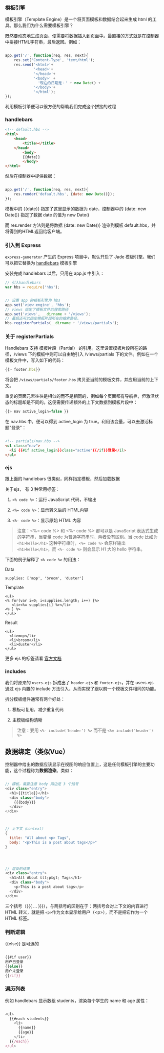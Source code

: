 ### 模板引擎

模板引擎（Template Engine）是一个将页面模板和数据结合起来生成 html 的工具。那么我们为什么需要模板引擎？

既然要动态地生成页面，便需要将数据插入到页面中。最直接的方式就是在控制器中拼接HTML字符串，最后返回。例如：

```js

app.get('/', function(req, res, next){
	res.set('Content-Type', 'text/html');
	res.send('<html>'+
             '<head>'+
             '</head>'+
             '<body>' + 
               '现在的日期是：' + new Date() + 
             '</body>'+
             '</html');
});

```

利用模板引擎便可以很方便的帮助我们完成这个拼接的过程

### handlebars

```html
<!-- default.hbs -->
<html>
    <head>
        <title></title>
    </head>
        <body>
        {{date}}
        </body>
</html>

```

然后在控制器中提供数据：

```js

app.get('/', function(req, res, next){
    res.render('default.hbs', {date: new Date()});
});

```

模板中的 {{date}} 指定了这里显示的数据为 date，控制器中的 {date: new Date()} 指定了数据 date 的值为 new Date()

而 res.render 方法则是将数据 {date: new Date()} 渲染到模板 default.hbs，并将得到的HTML返回给客户端。

### 引入到 Express

```express-generator``` 产生的 Express 项目中，默认开启了 Jade 模板引擎。我们可以把它替换为 [handlebars](https://handlebarsjs.com/) 模板引擎

安装完成 handlebars 以后，只用在 app.js 中引入：

```js
// 引入handlebars
var hbs = require('hbs');


// 设置 app 的模板引擎为 hbs
app.set('view engine', 'hbs');
// views 指定了模板文件的搜索路径
app.set('views', __dirname + '/views');
// 最后还可以指定模板片段所在的搜索路径。
hbs.registerPartials(__dirname + '/views/partials');

```

### 关于 registerPartials 

Handlebars 支持 模板片段（Partial） 的引用。这里设置模板片段所在的路径，/views 下的模板中则可以自由地引入 /views/partials 下的文件。例如在一个模板文件中，写入如下的代码：

```js
{{> footer.hbs}}
```

将会把 ```/views/partials/footer.hbs``` 拷贝至当前的模板文件，并应用当前的上下文。

重复的页面元素往往是相似的而不是相同的，例如每个页面都有导航栏，但激活状态的标题却是不同的。这便需要传递额外的上下文数据到模板片段中：

```js
{{> nav active_login=false }}
```

在 nav.hbs 中，便可以得到 active_login 为 true。利用该变量，可以去激活标题"登录"：

```html

<!-- partials/nav.hbs -->
<ul class="nav">
  <li {{#if active_login}}class="active"{{/if}}登录</il>
</ul>

```

### ejs

跟上面的 handlebars 很类似，同样指定模板，然后加载数据

关于ejs， 有 3 种常用标签：

1. ```<% code %>```：运行 JavaScript 代码，不输出

2. ```<%= code %>```：显示转义后的 HTML内容

3. ```<%- code %>```：显示原始 HTML 内容

> 注意：<%= code %> 和 <%- code %> 都可以是 JavaScript 表达式生成的字符串，当变量 code 为普通字符串时，两者没有区别。当 code 比如为 ```<h1>hello</h1>``` 这种字符串时，```<%= code %>``` 会原样输出 ```<h1>hello</h1>```，而 ```<%- code %>``` 则会显示 H1 大的 hello 字符串。

下面的例子解释了 ```<% code %>``` 的用法：

Data

```
supplies: ['mop', 'broom', 'duster']
```

Template
```
<ul>
<% for(var i=0; i<supplies.length; i++) {%>
   <li><%= supplies[i] %></li>
<% } %>
</ul>
```

Result
```
<ul>
  <li>mop</li>
  <li>broom</li>
  <li>duster</li>
</ul>
```

更多 ejs 的标签请看 [官方文档](https://www.npmjs.com/package/ejs#tags)


### includes

我们将原来的 ```users.ejs``` 拆成出了 ```header.ejs``` 和 ```footer.ejs```，并在 users.ejs 通过 ejs 内置的 include 方法引入，从而实现了跟以前一个模板文件相同的功能。

拆分模板组件通常有两个好处：

1. 模板可复用，减少重复代码

2. 主模板结构清晰

> 注意：要用 ```<%- include('header') %>``` 而不是 ```<%= include('header') %>```


## 数据绑定（类似Vue）

控制器中给出的数据应该显示在视图的响应位置上，这是任何模板引擎的主要功能，这个过程称为**数据渲染**。类似：

```js

// 模板，需要注意 body 两边是 3 个括号
<div class="entry">
  <h1>{{title}}</h1>
  <div class="body">
    {{{body}}}
  </div>
</div>



// 上下文（context）
{
  title: "All about <p> Tags",
  body: "<p>This is a post about tags</p>"
}




// 渲染的结果
<div class="entry">
  <h1>All About &lt;p&gt; Tags</h1>
  <div class="body">
    <p>This is a post about tags</p>
  </div>
</div>


```

三个括号（{{{ ... }}}），与两括号的区别在于：两括号会对上下文的内容进行 HTML 转义，就是把 ```<p>```作为文本显示给用户（&lt;p&gt;），而不是把它作为一个 HTML 标签。


### 判断逻辑

{{else}} 是可选的

```js

{{#if user}}
用户已登录
{{else}}
用户未登录
{{/if}}


```

### 遍历列表

例如 handlebars 显示数组 students，渲染每个学生的 name 和 age 属性：

```js

<ul>
  {{#each students}}
    <li>
	  {{name}}
	  {{age}}
	</li>
  {{/each}}
</ul>

```